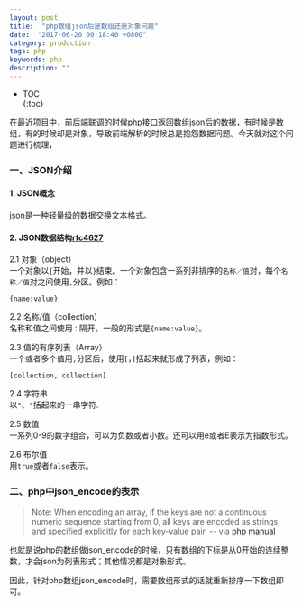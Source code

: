 ```yaml
---
layout: post
title:  "php数组json后是数组还是对象问题"
date:  "2017-06-20 00:18:40 +0800"
category: production
tags: php
keywords: php
description: ""
---
```


* TOC  
{:toc}  

在最近项目中，前后端联调的时候php接口返回数组json后的数据，有时候是数组，有的时候却是对象，导致前端解析的时候总是抱怨数据问题。今天就对这个问题进行梳理，

### 一、JSON介绍

#### 1. JSON概念
[json](https://zh.wikipedia.org/wiki/JSON)是一种轻量级的数据交换文本格式。

#### 2. JSON数据结构[rfc4627](http://www.ietf.org/rfc/rfc4627.txt)

2.1 对象（object）  
一个对象以`{`开始，并以`}`结束。一个对象包含一系列非排序的`名称／值`对，每个`名称／值`对之间使用`,`分区。例如：  

```
{name:value}
```

2.2 名称/值（collection）  
名称和值之间使用`：`隔开，一般的形式是`{name:value}`。

2.3 值的有序列表（Array）  
一个或者多个值用`,`分区后，使用`[`，`]`括起来就形成了列表，例如：

```
[collection, collection]
```

2.4 字符串  
以`"`、`"`括起来的一串字符.

2.5 数值  
一系列0-9的数字组合，可以为负数或者小数。还可以用e或者E表示为指数形式。

2.6 布尔值  
用`true`或者`false`表示。

### 二、php中json_encode的表示

> Note: When encoding an array, if the keys are not a continuous numeric sequence starting from 0, all keys are encoded as strings, and specified explicitly for each key-value pair.    --  via [php manual](http://www.php.net/manual/en/function.json-encode.php)

也就是说php的数组做json_encode的时候，只有数组的下标是从0开始的连续整数，才会json为列表形式；其他情况都是对象形式。	

因此，针对php数组json_encode时，需要数组形式的话就重新排序一下数组即可。



